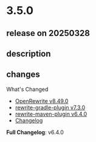 # 3.5.0

## release on 20250328

## description

## changes

What's Changed

* <a href="https://github.com/openrewrite/rewrite/releases/tag/v8.49.0">OpenRewrite v8.49.0</a>
* <a href="https://github.com/openrewrite/rewrite-gradle-plugin/releases/tag/v7.3.0">rewrite-gradle-plugin v7.3.0</a>
* <a href="https://github.com/openrewrite/rewrite-maven-plugin/releases/tag/v6.4.0">rewrite-maven-plugin v6.4.0</a>
* <a href="https://docs.openrewrite.org/changelog/8-49-0-Release" rel="nofollow">Changelog</a>

<strong>Full Changelog</strong>: v6.4.0

